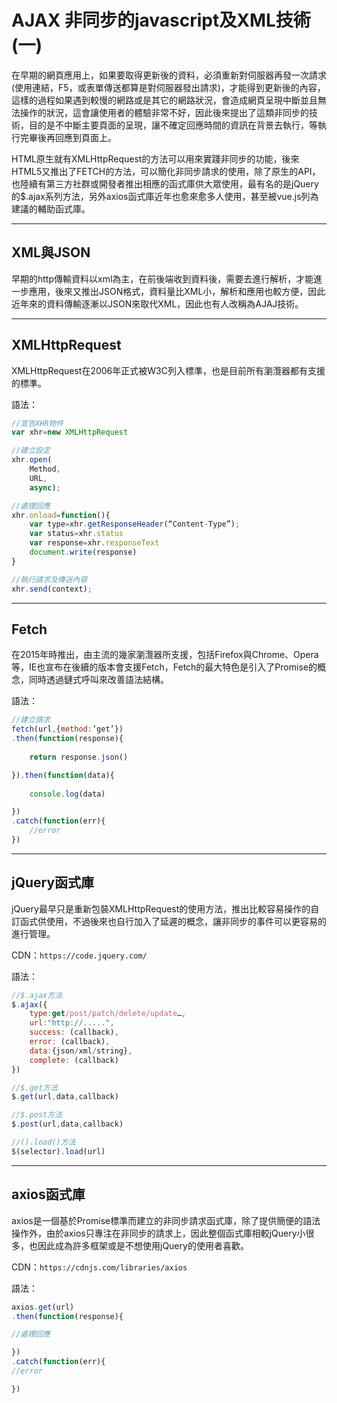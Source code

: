 # AJAX 非同步的javascript及XML技術(一)
在早期的網頁應用上，如果要取得更新後的資料，必須重新對伺服器再發一次請求(使用連結，F5，或表單傳送都算是對伺服器發出請求)，才能得到更新後的內容，這樣的過程如果遇到較慢的網路或是其它的網路狀況，會造成網頁呈現中斷並且無法操作的狀況，這會讓使用者的體驗非常不好，因此後來提出了這類非同步的技術，目的是不中斷主要頁面的呈現，讓不確定回應時間的資訊在背景去執行，等執行完畢後再回應到頁面上。

HTML原生就有XMLHttpRequest的方法可以用來實踐非同步的功能，後來HTML5又推出了FETCH的方法，可以簡化非同步請求的使用，除了原生的API，也陸續有第三方社群或開發者推出相應的函式庫供大眾使用，最有名的是jQuery的$.ajax系列方法，另外axios函式庫近年也愈來愈多人使用，甚至被vue.js列為建議的輔助函式庫。

---

## XML與JSON
早期的http傳輸資料以xml為主，在前後端收到資料後，需要去進行解析，才能進一步應用，後來又推出JSON格式，資料量比XML小，解析和應用也較方便，因此近年來的資料傳輸逐漸以JSON來取代XML，因此也有人改稱為AJAJ技術。

---

## XMLHttpRequest
XMLHttpRequest在2006年正式被W3C列入標準，也是目前所有瀏灠器都有支援的標準。

語法：
```javascript
//宣告XHR物件
var xhr=new XMLHttpRequest

//建立設定
xhr.open(
    Method,
    URL,
    async);

//處理回應
xhr.onload=function(){  
    var type=xhr.getResponseHeader(“Content-Type”);
    var status=xhr.status
    var response=xhr.responseText
    document.write(response)
}

//執行請求及傳送內容
xhr.send(context);

```
---

## Fetch
在2015年時推出，由主流的幾家瀏灠器所支援，包括Firefox與Chrome、Opera等，IE也宣布在後續的版本會支援Fetch，Fetch的最大特色是引入了Promise的概念，同時透過鏈式呼叫來改善語法結構。

語法：
```javascript
//建立請求
fetch(url,{method:’get’})
.then(function(response){
    
    return response.json()

}).then(function(data){
	
    console.log(data)

})
.catch(function(err){
    //error
})

```
---

## jQuery函式庫
jQuery最早只是重新包裝XMLHttpRequest的使用方法，推出比較容易操作的自訂函式供使用，不過後來也自行加入了延遲的概念，讓非同步的事件可以更容易的進行管理。

CDN：`https://code.jquery.com/`

語法：
```javascript
//$.ajax方法
$.ajax({
    type:get/post/patch/delete/update…,
    url:"http://.....",
    success: (callback),
    error: (callback),
    data:{json/xml/string},
    complete: (callback)
})

//$.get方法
$.get(url,data,callback)

//$.post方法
$.post(url,data,callback)

//().load()方法
$(selector).load(url)

```
---

## axios函式庫
axios是一個基於Promise標準而建立的非同步請求函式庫，除了提供簡便的語法操作外，由於axios只專注在非同步的請求上，因此整個函式庫相較jQuery小很多，也因此成為許多框架或是不想使用jQuery的使用者喜歡。

CDN：`https://cdnjs.com/libraries/axios`

語法：
```javascript
axios.get(url)
.then(function(response){

//處理回應

})
.catch(function(err){
//error

})

```

